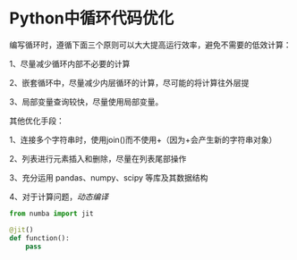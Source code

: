 # Python中循环代码优化

编写循环时，遵循下面三个原则可以大大提高运行效率，避免不需要的低效计算：

1、尽量减少循环内部不必要的计算

2、嵌套循环中，尽量减少内层循环的计算，尽可能的将计算往外层提

3、局部变量查询较快，尽量使用局部变量。

 

其他优化手段：

1、连接多个字符串时，使用join()而不使用+（因为+会产生新的字符串对象）

2、列表进行元素插入和删除，尽量在列表尾部操作

3、充分运用 pandas、numpy、scipy 等库及其数据结构

4、对于计算问题，*动态编译*

```python
from numba import jit

@jit()
def function():
    pass
```


